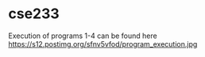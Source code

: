 # cse233
Execution of programs 1-4 can be found here
https://s12.postimg.org/sfnv5vfod/program_execution.jpg
